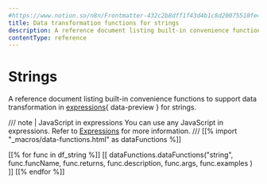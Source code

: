```yaml
---
#https://www.notion.so/n8n/Frontmatter-432c2b8dff1f43d4b1c8d20075510fe4
title: Data transformation functions for strings
description: A reference document listing built-in convenience functions to support data transformation in expressions for strings.
contentType: reference
---
```


# Strings

A reference document listing built-in convenience functions to support data transformation in [expressions](/glossary/#expression-n8n){ data-preview } for strings.

/// note | JavaScript in expressions
You can use any JavaScript in expressions. Refer to [Expressions](/code/expressions.md) for more information.
///
[[% import "_macros/data-functions.html" as dataFunctions %]]

[[% for func in df_string %]]
[[ dataFunctions.dataFunctions("string", func.funcName, func.returns, func.description, func.args, func.examples ) ]]
[[% endfor %]]
